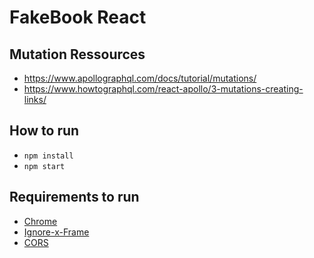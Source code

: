 # FakeBook React

## Mutation Ressources

- https://www.apollographql.com/docs/tutorial/mutations/
- https://www.howtographql.com/react-apollo/3-mutations-creating-links/

## How to run

- `npm install`
- `npm start`

## Requirements to run

- [Chrome](https://www.google.com/chrome/)
- [Ignore-x-Frame](https://chrome.google.com/webstore/detail/ignore-x-frame-headers/gleekbfjekiniecknbkamfmkohkpodhe)
- [CORS](https://chrome.google.com/webstore/detail/allow-cors-access-control/lhobafahddgcelffkeicbaginigeejlf?hl=en)
